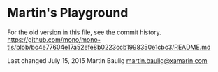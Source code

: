 Martin's Playground
===================

For the old version in this file, see the commit history.
https://github.com/mono/mono-tls/blob/bc4e77604e17a52efe8b0223ccb1998350e1cbc3/README.md

Last changed July 15, 2015
Martin Baulig <martin.baulig@xamarin.com>
